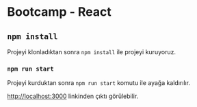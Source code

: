 # Bootcamp - React

## `npm install`

Projeyi klonladıktan sonra `npm install` ile projeyi kuruyoruz.

### `npm run start`

Projeyi kurduktan sonra `npm run start` komutu ile ayağa kaldırılır.

[http://localhost:3000](http://localhost:3000) linkinden çıktı görülebilir.
